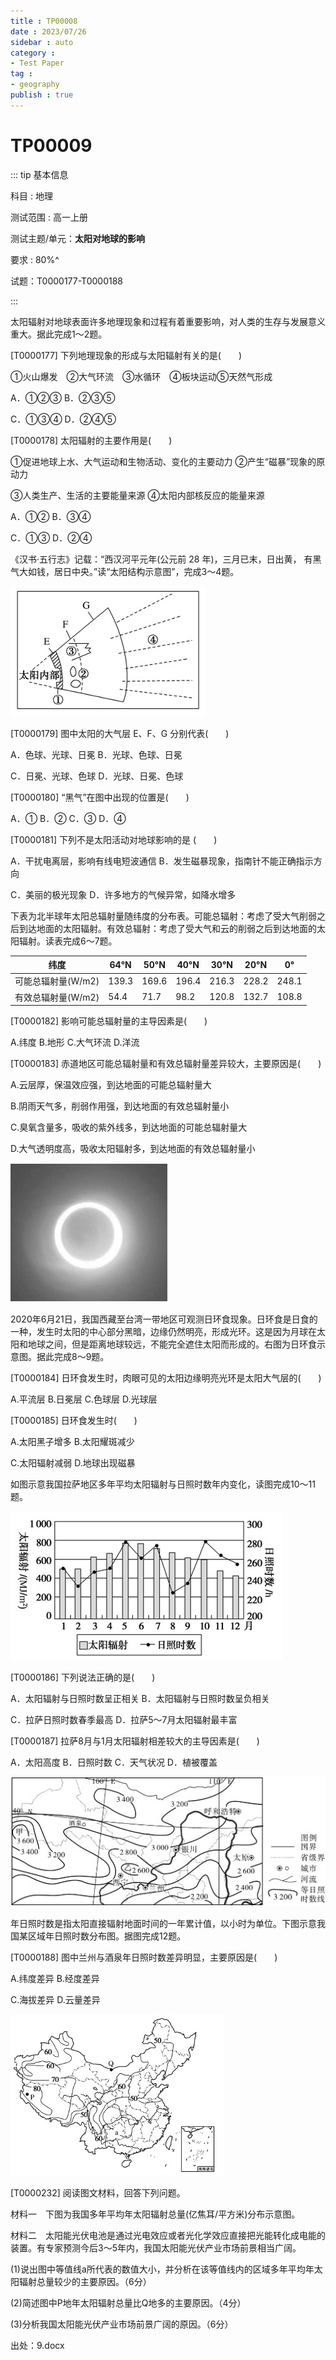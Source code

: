 ```yaml
---
title : TP00008
date : 2023/07/26
sidebar : auto
category : 
- Test Paper
tag : 
- geography
publish : true
---
```


# TP00009

::: tip 基本信息

科目 : 地理

测试范围 : 高一上册

测试主题/单元：**太阳对地球的影响**

要求 : 80%^

试题：T0000177-T0000188

::: 

太阳辐射对地球表面许多地理现象和过程有着重要影响，对人类的生存与发展意义重大。据此完成1～2题。

[T0000177] 下列地理现象的形成与太阳辐射有关的是(　　)

①火山爆发　②大气环流　③水循环　④板块运动⑤天然气形成

A．①②③    B．②③⑤

C．①③④    D．②④⑤

[T0000178] 太阳辐射的主要作用是(　　)

①促进地球上水、大气运动和生物活动、变化的主要动力 ②产生“磁暴”现象的原动力 

③人类生产、生活的主要能量来源 ④太阳内部核反应的能量来源

A．①②        B．③④

C．①③        D．②④

《汉书·五行志》记载：“西汉河平元年(公元前 28 年)，三月已末，日出黄， 有黑气大如钱，居日中央。”读“太阳结构示意图”，完成3～4题。

![T0000179-1](./img/T0000179-1.png)

[T0000179] 图中太阳的大气层 E、F、G 分别代表(　　)

A．色球、光球、日冕 B．光球、色球、日冕 

C．日冕、光球、色球 D．光球、日冕、色球

[T0000180] “黑气”在图中出现的位置是(　　)

A．①      B．②      C．③      D．④

[T0000181] 下列不是太阳活动对地球影响的是 (　　)

A．干扰电离层，影响有线电短波通信      B．发生磁暴现象，指南针不能正确指示方向 

C．美丽的极光现象              D．许多地方的气候异常，如降水增多

下表为北半球年太阳总辐射量随纬度的分布表。可能总辐射：考虑了受大气削弱之后到达地面的太阳辐射。有效总辐射：考虑了受大气和云的削弱之后到达地面的太阳辐射。读表完成6～7题。

| 纬度               | 64°N  | 50°N  | 40°N  | 30°N  | 20°N  | 0°    |
| ------------------ | ----- | ----- | ----- | ----- | ----- | ----- |
| 可能总辐射量(W/m2) | 139.3 | 169.6 | 196.4 | 216.3 | 228.2 | 248.1 |
| 有效总辐射量(W/m2) | 54.4  | 71.7  | 98.2  | 120.8 | 132.7 | 108.8 |

[T0000182] 影响可能总辐射量的主导因素是(　　)

A.纬度       B.地形    C.大气环流     D.洋流 

[T0000183] 赤道地区可能总辐射量和有效总辐射量差异较大，主要原因是(　　)

A.云层厚，保温效应强，到达地面的可能总辐射量大

B.阴雨天气多，削弱作用强，到达地面的有效总辐射量小

C.臭氧含量多，吸收的紫外线多，到达地面的可能总辐射量大

D.大气透明度高，吸收太阳辐射多，到达地面的有效总辐射量小

![T0000184-1](./img/T0000184-1.png)

2020年6月21日，我国西藏至台湾一带地区可观测日环食现象。日环食是日食的一种，发生时太阳的中心部分黑暗，边缘仍然明亮，形成光环。这是因为月球在太阳和地球之间，但是距离地球较远，不能完全遮住太阳而形成的。右图为日环食示意图。据此完成8～9题。

[T0000184] 日环食发生时，肉眼可见的太阳边缘明亮光环是太阳大气层的(　　)    

A.平流层        B.日冕层       C.色球层       D.光球层

[T0000185] 日环食发生时(　　)

A.太阳黑子增多          B.太阳耀斑减少

C.太阳辐射减弱          D.地球出现磁暴

如图示意我国拉萨地区多年平均太阳辐射与日照时数年内变化，读图完成10～11题。

![T0000185-1](./img/T0000185-1.png)

[T0000186] 下列说法正确的是(　　)

A．太阳辐射与日照时数呈正相关       B．太阳辐射与日照时数呈负相关

C．拉萨日照时数春季最高          D．拉萨5～7月太阳辐射最丰富

[T0000187] 拉萨8月与1月太阳辐射相差较大的主导因素是(　　)

A．太阳高度      B．日照时数     C．天气状况      D．植被覆盖

![T0000188-1](./img/T0000188-1.png)

年日照时数是指太阳直接辐射地面时间的一年累计值，以小时为单位。下图示意我国某区域年日照时数分布图。据图完成12题。

[T0000188] 图中兰州与酒泉年日照时数差异明显，主要原因是(　　)

A.纬度差异      B.经度差异     

C.海拔差异       D.云量差异

 

![T0000232-1](./img/T0000232-1.png)

[T0000232] 阅读图文材料，回答下列问题。

材料一　下图为我国多年平均年太阳辐射总量(亿焦耳/平方米)分布示意图。

材料二　太阳能光伏电池是通过光电效应或者光化学效应直接把光能转化成电能的装置。有专家预测今后3～5年内，我国太阳能光伏产业市场前景相当广阔。

(1)说出图中等值线a所代表的数值大小，并分析在该等值线内的区域多年平均年太阳辐射总量较少的主要原因。（6分）

 



 









 

(2)简述图中P地年太阳辐射总量比Q地多的主要原因。（4分）

 

 











 

(3)分析我国太阳能光伏产业市场前景广阔的原因。（6分）

















 

出处：9.docx